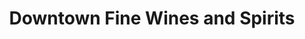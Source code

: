 ---
title: "Downtown Fine Wines and Spirits"
url: /colorado-springs/downtown-fine-wines-and-spirits/
shop: alcohol
---